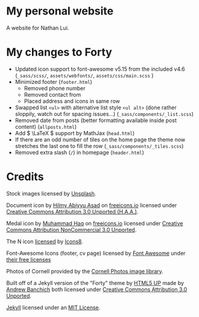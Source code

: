 # My personal website

A website for Nathan Lui.

# My changes to Forty

- Updated icon support to font-awesome v5.15 from the included v4.6 (`_sass/scss/`, `assets/webfonts/`, `assets/css/main.scss` )  
- Minimized footer (`footer.html`)  
  - Removed phone number  
  - Removed contact from  
  - Placed address and icons in same row  
- Swapped list `<ul>` with alternative list style `<ul alt>` (done rather sloppily, watch out for spacing issues...) (`_sass/components/_list.scss`)  
- Removed date from posts (better formatting available inside post content) (`allposts.html`)  
- Add $ \LaTeX $ support by MathJax (`head.html`)  
- If there are an odd number of tiles on the home page the theme now stretches the last one to fill the row (`_sass/components/_tiles.scss`)  
- Removed extra slash (`/`) in homepage (`header.html`)  

# Credits

Stock images licensed by [Unsplash](https://unsplash.com/license).  

Document icon by [Hilmy Abiyyu Asad](https://freeicons.io/profile/75801) on [freeicons.io](freeicons.io) licensed under [Creative Commons Attribution 3.0 Unported (H.A.A.)](https://creativecommons.org/licenses/by/3.0/legalcode).  

Medal icon by [Muhammad Haq](https://freeicons.io/profile/75801) on [freeicons.io](freeicons.io) licensed under [Creative Commons Attribution NonCommercial 3.0 Unported](https://creativecommons.org/licenses/by-nc/3.0/legalcode).  

The N icon [licensed](https://intercom.help/icons8-7fb7577e8170/en/articles/5534926-universal-multimedia-licensing-agreement-for-icons8) by [Icons8](https://icons8.com/).  

Font-Awesome Icons (footer, cv page) licensed by [Font Awesome](https://fontawesome.com/) under [their free licenses](https://fontawesome.com/license/free)

Photos of Cornell provided by the [Cornell Photos image library](https://brand.cornell.edu/design-center/photography/).  

Built off of a Jekyll version of the "Forty" theme by [HTML5 UP](https://html5up.net/) made by [Andrew Banchich](https://github.com/andrewbanchich/forty-jekyll-theme) both licensed under [Creative Commons Attribution 3.0 Unported](https://creativecommons.org/licenses/by/3.0/legalcode).  

[Jekyll](http://jekyllrb.com/) licensed under an [MIT License](https://github.com/jekyll/jekyll/blob/master/LICENSE).  
